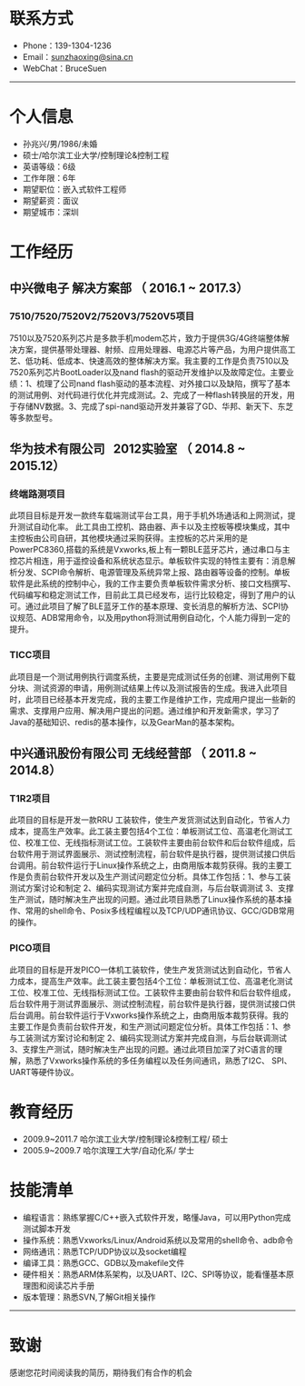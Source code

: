 # 联系方式

- Phone：139-1304-1236
- Email：sunzhaoxing@sina.cn
- WebChat：BruceSuen

---
# 个人信息

 - 孙兆兴/男/1986/未婚
 - 硕士/哈尔滨工业大学/控制理论&控制工程
 - 英语等级：6级
 - 工作年限：6年
 - 期望职位：嵌入式软件工程师
 - 期望薪资：面议
 - 期望城市：深圳


# 工作经历

## 中兴微电子 解决方案部 （ 2016.1 ~ 2017.3） 

### 7510/7520/7520V2/7520V3/7520V5项目 
7510以及7520系列芯片是多款手机modem芯片，致力于提供3G/4G终端整体解决方案，提供基带处理器、射频、应用处理器、电源芯片等产品，为用户提供高工艺、低功耗、低成本、快速高效的整体解决方案。我主要的工作是负责7510以及7520系列芯片BootLoader以及nand flash的驱动开发维护以及故障定位。主要业绩：1、梳理了公司nand flash驱动的基本流程、对外接口以及缺陷，撰写了基本的测试用例、对代码进行优化并完成测试。2、完成了一种flash转换层的开发，用于存储NV数据。3、完成了spi-nand驱动开发并兼容了GD、华邦、新天下、东芝等多款型号。
 
## 华为技术有限公司   2012实验室  （ 2014.8 ~ 2015.12） 

### 终端路测项目 
此项目目标是开发一款终车载端测试平台工具，用于手机外场通话和上网测试，提升测试自动化率。 此工具由工控机、路由器、声卡以及主控板等模块集成，其中主控板由公司自研，其他模块通过采购获得。主控板的芯片采用的是PowerPC8360,搭载的系统是Vxworks,板上有一颗BLE蓝牙芯片，通过串口与主控芯片相连，用于遥控设备和系统状态显示。单板软件实现的特性主要有：消息解析分发、SCPI命令解析、电源管理及系统异常上报、路由器等设备的控制。单板软件是此系统的控制中心，我的工作主要负责单板软件需求分析、接口文档撰写、代码编写和稳定测试工作，目前此工具已经发布，运行比较稳定，得到了用户的认可。通过此项目了解了BLE蓝牙工作的基本原理、变长消息的解析方法、SCPI协议规范、ADB常用命令，以及用python将测试用例自动化，个人能力得到一定的提升。

### TICC项目
此项目是一个测试用例执行调度系统，主要是完成测试任务的创建、测试用例下载分块、测试资源的申请，用例测试结果上传以及测试报告的生成。我进入此项目时，此项目已经基本开发完成，我的主要工作是维护工作，完成用户提出一些新的需求、支撑用户应用、解决用户提出的问题。通过维护和开发新需求，学习了Java的基础知识、redis的基本操作，以及GearMan的基本架构。



 
## 中兴通讯股份有限公司 无线经营部 （ 2011.8 ~ 2014.8）

### T1R2项目 
此项目的目标是开发一款RRU 工装软件，使生产发货测试达到自动化，节省人力成本，提高生产效率。此工装主要包括4个工位：单板测试工位、高温老化测试工位、校准工位、无线指标测试工位。工装软件主要由前台软件和后台软件组成，后台软件用于测试界面展示、测试控制流程，前台软件是执行器，提供测试接口供后台调用。前台软件运行于Linux操作系统之上，由商用版本裁剪获得。我的主要工作是负责前台软件开发以及生产测试问题定位分析。具体工作包括：1、参与工装测试方案讨论和制定 2、编码实现测试方案并完成自测，与后台联调测试 3、支撑生产测试，随时解决生产出现的问题。通过此项目熟悉了Linux操作系统的基本操作、常用的shell命令、Posix多线程编程以及TCP/UDP通讯协议、GCC/GDB常用的操作。


### PICO项目 
此项目的目标是开发PICO一体机工装软件，使生产发货测试达到自动化，节省人力成本，提高生产效率。此工装主要包括4个工位：单板测试工位、高温老化测试工位、校准工位、无线指标测试工位。工装软件主要由前台软件和后台软件组成，后台软件用于测试界面展示、测试控制流程，前台软件是执行器，提供测试接口供后台调用。前台软件运行于Vxworks操作系统之上，由商用版本裁剪获得。我的主要工作是负责前台软件开发，和生产测试问题定位分析。具体工作包括：1、参与工装测试方案讨论和制定 2、编码实现测试方案并完成自测，与后台联调测试 3、支撑生产测试，随时解决生产出现的问题。通过此项目加深了对C语言的理解，熟悉了Vxworks操作系统的多任务编程以及任务间通讯，熟悉了I2C、 SPI、 UART等硬件协议。



# 教育经历

- 2009.9~2011.7   哈尔滨工业大学/控制理论&控制工程/ 硕士
- 2005.9~2009.7   哈尔滨理工大学/自动化系/ 学士
   

# 技能清单


- 编程语言：熟练掌握C/C++嵌入式软件开发，略懂Java，可以用Python完成测试脚本开发
- 操作系统：熟悉Vxworks/Linux/Android系统以及常用的shell命令、adb命令
- 网络通讯：熟悉TCP/UDP协议以及socket编程
- 编译工具：熟悉GCC、GDB以及makefile文件
- 硬件相关：熟悉ARM体系架构，以及UART、I2C、SPI等协议，能看懂基本原理图和阅读芯片手册
- 版本管理：熟悉SVN,了解Git相关操作


---

# 致谢
感谢您花时间阅读我的简历，期待我们有合作的机会
